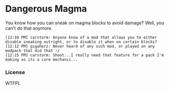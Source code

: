 Dangerous Magma
===============

You know how you can sneak on magma blocks to avoid damage? Well, you can't do that anymore.

    [12:10 PM] carstorm: Anyone know of a mod that allows you to either disable sneaking outright, or to disable it when on certain blocks?
    [12:12 PM] gigaherz: Never heard of any such mod, or played on any modpack that did that :/
    [12:15 PM] carstorm: Shoot...I really need that feature for a pack I'm making as its a core mechanic...
    
### License

WTFPL
